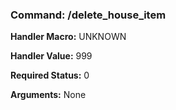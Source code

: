 ### Command: /delete_house_item

**Handler Macro:** UNKNOWN

**Handler Value:** 999

**Required Status:** 0

**Arguments:**
None
